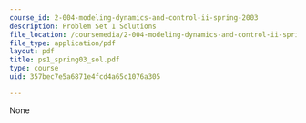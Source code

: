 ```yaml
---
course_id: 2-004-modeling-dynamics-and-control-ii-spring-2003
description: Problem Set 1 Solutions
file_location: /coursemedia/2-004-modeling-dynamics-and-control-ii-spring-2003/357bec7e5a6871e4fcd4a65c1076a305_ps1_spring03_sol.pdf
file_type: application/pdf
layout: pdf
title: ps1_spring03_sol.pdf
type: course
uid: 357bec7e5a6871e4fcd4a65c1076a305

---
```

None